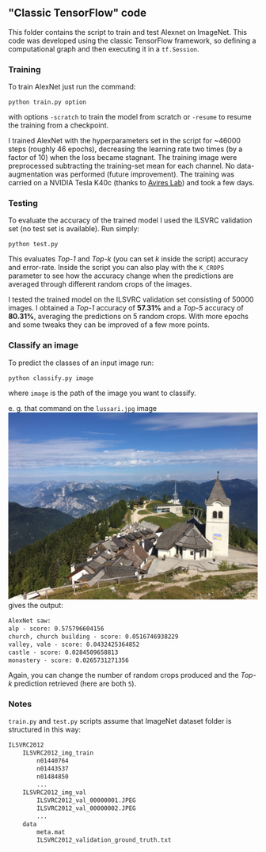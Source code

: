## "Classic TensorFlow" code

This folder contains the script to train and test Alexnet on ImageNet. This code was developed using the classic TensorFlow framework, so defining a computational graph and then executing it in a ```tf.Session```.

### Training
To train AlexNet just run the command:
```shell
python train.py option
``` 
with options ```-scratch``` to train the model from scratch or ```-resume``` to resume the training from a checkpoint.

I trained AlexNet with the hyperparameters set in the script for ~46000 steps (roughly 46 epochs), decreasing the learning rate two times (by a factor of 10) when the loss became stagnant. The training image were preprocessed subtracting the training-set mean for each channel. No data-augmentation was performed (future improvement). The training was carried on a NVIDIA Tesla K40c (thanks to [Avires Lab](https://https://avires.dimi.uniud.it)) and took a few days.



### Testing
To evaluate the accuracy of the trained model I used the ILSVRC validation set (no test set is available). Run simply:
```shell
python test.py
```
This evaluates *Top-1* and *Top-k* (you can set *k* inside the script) accuracy and error-rate.
Inside the script you can also play with the ```K_CROPS``` parameter to see how the accuracy change when the predictions are averaged through different random crops of the images.

I tested the trained model on the ILSVRC validation set consisting of 50000 images. I obtained a *Top-1* accuracy of **57.31%** and a *Top-5* accuracy of **80.31%**, averaging the predictions on 5 random crops. With more epochs and some tweaks they can be improved of a few more points.



### Classify an image
To predict the classes of an input image run:
```shell
python classify.py image
```
where ```image``` is the path of the image you want to classify.

e. g. that command on the ```lussari.jpg``` image 
![alt text](lussari.jpg)
gives the output:
```shell
AlexNet saw:
alp - score: 0.575796604156
church, church building - score: 0.0516746938229
valley, vale - score: 0.0432425364852
castle - score: 0.0284509658813
monastery - score: 0.0265731271356
```
Again, you can change the number of random crops produced and the *Top-k* prediction retrieved (here are both `5`).



### Notes
```train.py``` and ```test.py``` scripts assume that ImageNet dataset folder is structured in this way:
```
ILSVRC2012
    ILSVRC2012_img_train
        n01440764
        n01443537
        n01484850
        ...
    ILSVRC2012_img_val
        ILSVRC2012_val_00000001.JPEG
        ILSVRC2012_val_00000002.JPEG
        ...
    data
        meta.mat
        ILSVRC2012_validation_ground_truth.txt
```
